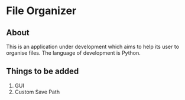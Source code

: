 # File Organizer

## About
This is an application under development which aims to help its user to organise files. The language of development is Python.

## Things to be added
1. GUI
2. Custom Save Path

